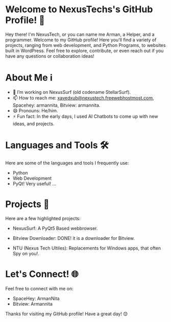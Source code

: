 # Welcome to NexusTechs's GitHub Profile! 👋
Hey there! I'm NexusTech, or you can name me Arman, a Helper, and a programmer. Welcome to my GitHub profile! Here you'll find a variety of projects, ranging from web development, and Python Programs, to websites built in WordPress. Feel free to explore, contribute, or even reach out if you have any questions or collaboration ideas!

# About Me ℹ️
* 🔭 I’m working on NexusSurf (old codename StellarSurf).
* 📫 How to reach me: xavedxub@nexustech.freewebhostmost.com, Spacehey: armannita, Bitview: armannita.
* 😄 Pronouns: He/him.
* ⚡ Fun fact: In the early days, I used AI Chatbots to come up with new ideas, and projects.
# Languages and Tools 🛠️
Here are some of the languages and tools I frequently use:

* Python
* Web Development
* PyQt! Very useful!
...
# Projects 🚀
Here are a few highlighted projects:

* NexusSurf: A PyQt5 Based webbrowser.

* Bitview Downloader: DONE! it is a downloader for Bitview.

* NTU (Nexus Tech Ultiles): Replacements for Windows apps, that often Spy on you!.

# Let's Connect! 🌐
Feel free to connect with me on:
* SpaceHey: ArmanNita
* Bitview: Armannita

Thanks for visiting my GitHub profile! Have a great day! 😊
<!---
nexustech24/nexustech24 is a ✨ special ✨ repository because its `README.md` (this file) appears on your GitHub profile.
You can click the Preview link to take a look at your changes.
--->
